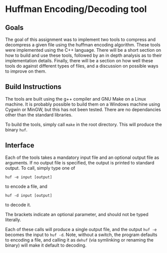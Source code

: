 Huffman Encoding/Decoding tool
==============================

Goals
-----
The goal of this assignment was to implement two tools to compress and
decompress a given file using the huffman encoding algorithm. These
tools were implemented using the C++ language. There will be a short
section on how to build and use these tools, followed by an in depth
analysis as to their implementation details. Finally, there will be a
section on how well these tools do against different types of files,
and a discussion on possible ways to improve on them.

Build Instructions
------------------
The tools are built using the g++ compiler and GNU Make on a Linux machine. It
is probably possible to build them on a Windows machine using Cygwin or MinGW,
but this has not been tested. There are no dependancies other than the standard
libraries.

To build the tools, simply call `make` in the root directory. This will produce
the binary `huf`.

Interface
---------
Each of the tools takes a mandatory input file and an optional output
file as arguments. If no output file is specified, the output is
printed to standard output. To call, simply type one of

    huf -e input [output]

to encode a file, and 

    huf -d input [output]

to decode it.

The brackets indicate an optional parameter, and should not be typed
literally.

Each of these calls will produce a single output file, and the output
`huf -e` becomes the input to `huf -d`. Note, without a switch, the program
defaults to encoding a file, and calling it as `dehuf` (via symlinking or
renaming the binary) will make it default to decoding.

